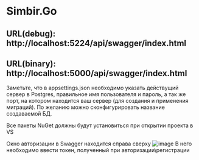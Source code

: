 # Simbir.Go



## URL(debug): http://localhost:5224/api/swagger/index.html
## URL(binary): http://localhost:5000/api/swagger/index.html


Заметьте, что в appsettings.json необходимо указать действущий сервер в Postgres, правильное имя пользователя и пароль, а так же порт, на котором находится ваш сервер (для создания и применения миграций). По желанию можно сконфигурировать название создаваемой БД.

Все пакеты NuGet должны будут установиться при открытии проекта в VS

Окно авторизации в Swagger находится справа сверху
![image](https://github.com/wryty/Simbir.Go/assets/118858796/51ca7828-5926-4684-add2-b10bb337885d)
В него необходимо ввести токен, полученный при авторизации\регистрации
